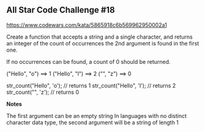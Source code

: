 ## All Star Code Challenge #18

https://www.codewars.com/kata/5865918c6b569962950002a1

Create a function that accepts a string and a single character, and returns an integer of the count of occurrences the 2nd argument is found in the first one.

If no occurrences can be found, a count of 0 should be returned.

("Hello", "o") ==> 1
("Hello", "l") ==> 2
("", "z") ==> 0

str_count("Hello", 'o'); // returns 1
str_count("Hello", 'l'); // returns 2
str_count("", 'z'); // returns 0

**Notes**

The first argument can be an empty string
In languages with no distinct character data type, the second argument will be a string of length 1
